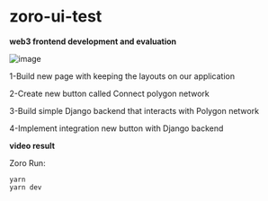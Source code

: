 # zoro-ui-test

**web3 frontend development and evaluation**


![image](https://github.com/user-attachments/assets/38a6a653-72e9-4bf3-926f-570941126c78)


1-Build new page with keeping the layouts on our application

2-Create new button called Connect polygon network

3-Build simple Django backend that interacts with Polygon network

4-Implement integration new button with Django backend

**video   result** 


Zoro Run:

    yarn
    yarn dev
